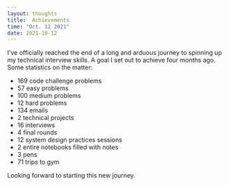 ```yaml
---
layout: thoughts
title:  Achievements 
time: "Oct. 12 2021"
date: 2021-10-12
---
```


I've officially reached the end of a long and arduous journey to spinning up my technical interview skills. A goal I set out to achieve four months ago. Some statistics on the matter:

- 169 code challenge problems
- 57 easy problems
- 100 medium problems
- 12 hard problems
- 134 emails 
- 2 technical projects
- 16 interviews
- 4 final rounds 
- 12 system design practices sessions 
- 2 entire notebooks filled with notes
- 3 pens
- 71 trips to gym

Looking forward to starting this new journey. 